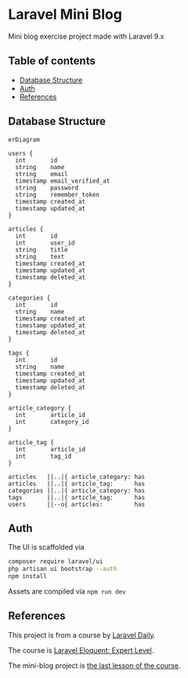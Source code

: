 # Laravel Mini Blog

Mini blog exercise project made with Laravel 9.x

## Table of contents

-   [Database Structure](#database-structure)
-   [Auth](#auth)
-   [References](#references)

## Database Structure

```mermaid
erDiagram

users {
  int       id
  string    name
  string    email
  timestamp email_verified_at
  string    password
  string    remember_token
  timestamp created_at
  timestamp updated_at
}

articles {
  int       id
  int       user_id
  string    title
  string    text
  timestamp created_at
  timestamp updated_at
  timestamp deleted_at
}

categories {
  int       id
  string    name
  timestamp created_at
  timestamp updated_at
  timestamp deleted_at
}

tags {
  int       id
  string    name
  timestamp created_at
  timestamp updated_at
  timestamp deleted_at
}

article_category {
  int       article_id
  int       category_id
}

article_tag {
  int       article_id
  int       tag_id
}

articles   ||..|{ article_category: has
articles   ||..|{ article_tag:      has
categories ||..|{ article_category: has
tags       ||..|{ article_tag:      has
users      ||--o{ articles:         has
```

## Auth

The UI is scaffolded via

```bash
composer require laravel/ui
php artisan ui bootstrap --auth
npm install
```

Assets are compiled via `npm run dev`

## References

This project is from a course by [Laravel Daily](https://www.youtube.com/c/LaravelDaily).

The course is [Laravel Eloquent: Expert Level](https://laraveldaily.teachable.com/courses/enrolled/393790).

The mini-blog project is [the last lesson of the course](https://laraveldaily.teachable.com/courses/393790/lectures/6283958).

